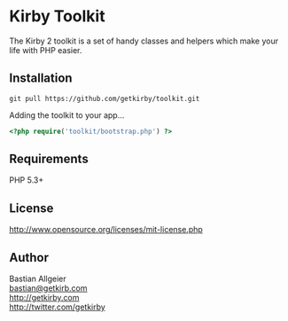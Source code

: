 # Kirby Toolkit

The Kirby 2 toolkit is a set of handy classes and helpers which make your life with PHP easier.

## Installation

````
git pull https://github.com/getkirby/toolkit.git
````

Adding the toolkit to your app…

```php
<?php require('toolkit/bootstrap.php') ?>
```

## Requirements

PHP 5.3+

## License 

<http://www.opensource.org/licenses/mit-license.php>

## Author

Bastian Allgeier   
<bastian@getkirb.com>  
<http://getkirby.com>  
<http://twitter.com/getkirby>
